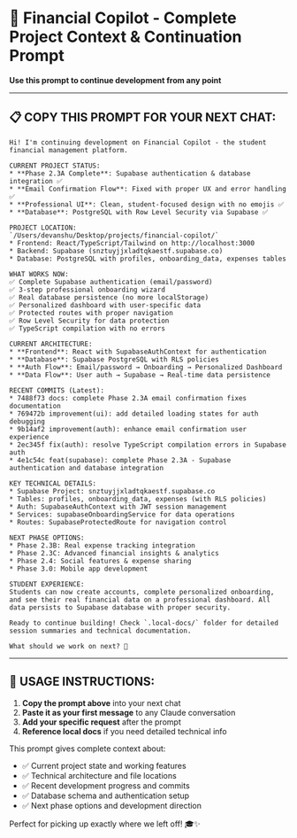# 🎯 Financial Copilot - Complete Project Context & Continuation Prompt

**Use this prompt to continue development from any point**

---

## 📋 **COPY THIS PROMPT FOR YOUR NEXT CHAT:**

```
Hi! I'm continuing development on Financial Copilot - the student financial management platform.

CURRENT PROJECT STATUS:
* **Phase 2.3A Complete**: Supabase authentication & database integration ✅
* **Email Confirmation Flow**: Fixed with proper UX and error handling ✅
* **Professional UI**: Clean, student-focused design with no emojis ✅
* **Database**: PostgreSQL with Row Level Security via Supabase ✅

PROJECT LOCATION:
`/Users/devanshu/Desktop/projects/financial-copilot/`
* Frontend: React/TypeScript/Tailwind on http://localhost:3000
* Backend: Supabase (snztuyjjxladtqkaestf.supabase.co)
* Database: PostgreSQL with profiles, onboarding_data, expenses tables

WHAT WORKS NOW:
✅ Complete Supabase authentication (email/password)
✅ 3-step professional onboarding wizard 
✅ Real database persistence (no more localStorage)
✅ Personalized dashboard with user-specific data
✅ Protected routes with proper navigation
✅ Row Level Security for data protection
✅ TypeScript compilation with no errors

CURRENT ARCHITECTURE:
* **Frontend**: React with SupabaseAuthContext for authentication
* **Database**: Supabase PostgreSQL with RLS policies
* **Auth Flow**: Email/password → Onboarding → Personalized Dashboard
* **Data Flow**: User auth → Supabase → Real-time data persistence

RECENT COMMITS (Latest):
* 7488f73 docs: complete Phase 2.3A email confirmation fixes documentation
* 769472b improvement(ui): add detailed loading states for auth debugging
* 9b14af2 improvement(auth): enhance email confirmation user experience
* 2ec345f fix(auth): resolve TypeScript compilation errors in Supabase auth
* 4e1c54c feat(supabase): complete Phase 2.3A - Supabase authentication and database integration

KEY TECHNICAL DETAILS:
* Supabase Project: snztuyjjxladtqkaestf.supabase.co
* Tables: profiles, onboarding_data, expenses (with RLS policies)
* Auth: SupabaseAuthContext with JWT session management
* Services: supabaseOnboardingService for data operations
* Routes: SupabaseProtectedRoute for navigation control

NEXT PHASE OPTIONS:
* Phase 2.3B: Real expense tracking integration
* Phase 2.3C: Advanced financial insights & analytics  
* Phase 2.4: Social features & expense sharing
* Phase 3.0: Mobile app development

STUDENT EXPERIENCE:
Students can now create accounts, complete personalized onboarding, and see their real financial data on a professional dashboard. All data persists to Supabase database with proper security.

Ready to continue building! Check `.local-docs/` folder for detailed session summaries and technical documentation.

What should we work on next? 🚀
```

---

## 🎯 **USAGE INSTRUCTIONS:**

1. **Copy the prompt above** into your next chat
2. **Paste it as your first message** to any Claude conversation
3. **Add your specific request** after the prompt
4. **Reference local docs** if you need detailed technical info

This prompt gives complete context about:
- ✅ Current project state and working features
- ✅ Technical architecture and file locations  
- ✅ Recent development progress and commits
- ✅ Database schema and authentication setup
- ✅ Next phase options and development direction

Perfect for picking up exactly where we left off! 🎓✨
